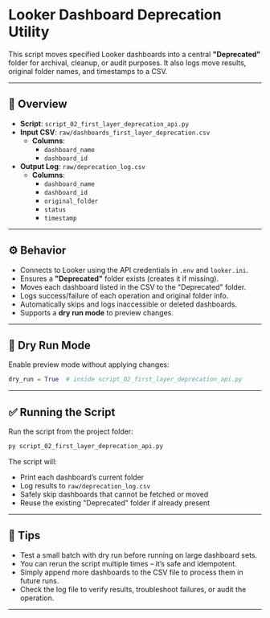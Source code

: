 # Looker Dashboard Deprecation Utility

This script moves specified Looker dashboards into a central **"Deprecated"** folder for archival, cleanup, or audit purposes. It also logs move results, original folder names, and timestamps to a CSV.

---

## 🧾 Overview

- **Script**: `script_02_first_layer_deprecation_api.py`
- **Input CSV**: `raw/dashboards_first_layer_deprecation.csv`
  - **Columns**:
    - `dashboard_name`
    - `dashboard_id`
- **Output Log**: `raw/deprecation_log.csv`
  - **Columns**:
    - `dashboard_name`
    - `dashboard_id`
    - `original_folder`
    - `status`
    - `timestamp`

---

## ⚙️ Behavior

- Connects to Looker using the API credentials in `.env` and `looker.ini`.
- Ensures a **"Deprecated"** folder exists (creates it if missing).
- Moves each dashboard listed in the CSV to the "Deprecated" folder.
- Logs success/failure of each operation and original folder info.
- Automatically skips and logs inaccessible or deleted dashboards.
- Supports a **dry run mode** to preview changes.

---

## 🚦 Dry Run Mode

Enable preview mode without applying changes:

```python
dry_run = True  # inside script_02_first_layer_deprecation_api.py
```

---

## ✅ Running the Script

Run the script from the project folder:

```bash
py script_02_first_layer_deprecation_api.py
```

The script will:
- Print each dashboard’s current folder
- Log results to `raw/deprecation_log.csv`
- Safely skip dashboards that cannot be fetched or moved
- Reuse the existing "Deprecated" folder if already present

---

## 🧪 Tips

- Test a small batch with dry run before running on large dashboard sets.
- You can rerun the script multiple times – it’s safe and idempotent.
- Simply append more dashboards to the CSV file to process them in future runs.
- Check the log file to verify results, troubleshoot failures, or audit the operation.

---
